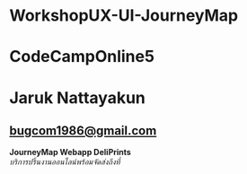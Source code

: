 # WorkshopUX-UI-JourneyMap  
# CodeCampOnline5  
# Jaruk  Nattayakun  
## bugcom1986@gmail.com 
**JourneyMap Webapp DeliPrints**  
_บริการปริ้นงานออนไลน์พร้อมจัดส่งถึงที่_